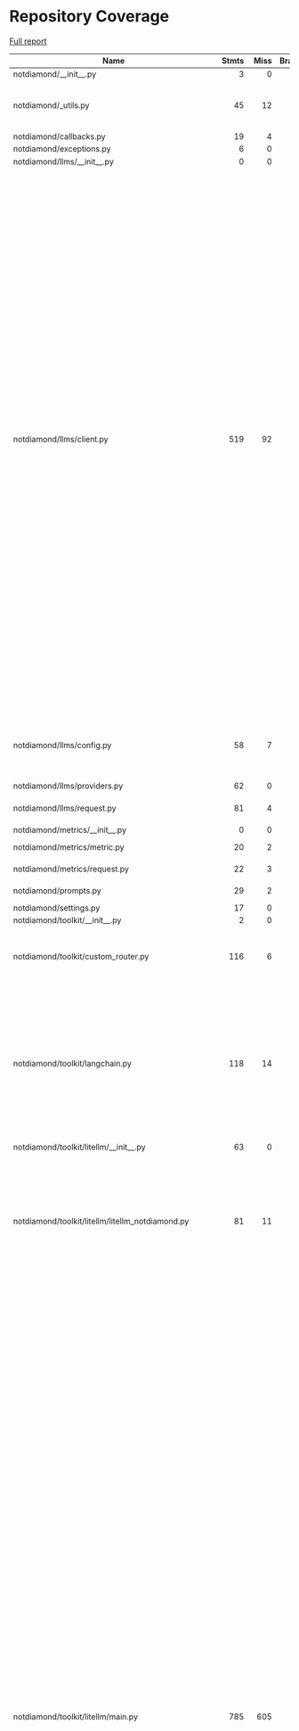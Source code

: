 # Repository Coverage

[Full report](https://htmlpreview.github.io/?https://github.com/Not-Diamond/notdiamond-python/blob/python-coverage-comment-action-data/htmlcov/index.html)

| Name                                                     |    Stmts |     Miss |   Branch |   BrPart |   Cover |   Missing |
|--------------------------------------------------------- | -------: | -------: | -------: | -------: | ------: | --------: |
| notdiamond/\_\_init\_\_.py                               |        3 |        0 |        0 |        0 |    100% |           |
| notdiamond/\_utils.py                                    |       45 |       12 |       16 |        3 |     69% |29-30, 48-49, 62-63, 70, 75-85 |
| notdiamond/callbacks.py                                  |       19 |        4 |        0 |        0 |     79% |     16-22 |
| notdiamond/exceptions.py                                 |        6 |        0 |        0 |        0 |    100% |           |
| notdiamond/llms/\_\_init\_\_.py                          |        0 |        0 |        0 |        0 |    100% |           |
| notdiamond/llms/client.py                                |      519 |       92 |      206 |       25 |     81% |126, 215->218, 301->304, 378, 381-384, 394, 431->430, 441-442, 484->489, 490, 519-526, 604-606, 610, 630-632, 759-774, 860->863, 924-975, 1042-1043, 1061->1064, 1081-1085, 1088, 1125-1178, 1237-1238, 1278, 1355-1356, 1396, 1432-1437, 1479-1484, 1547-1552, 1592->1594, 1618-1640, 1651, 1759-1764 |
| notdiamond/llms/config.py                                |       58 |        7 |       14 |        4 |     85% |91, 124, 131, 163-165, 183, 187 |
| notdiamond/llms/providers.py                             |       62 |        0 |        0 |        0 |    100% |           |
| notdiamond/llms/request.py                               |       81 |        4 |       14 |        1 |     95% |307-311, 332 |
| notdiamond/metrics/\_\_init\_\_.py                       |        0 |        0 |        0 |        0 |    100% |           |
| notdiamond/metrics/metric.py                             |       20 |        2 |        4 |        2 |     83% |15, 25->27, 29 |
| notdiamond/metrics/request.py                            |       22 |        3 |        2 |        1 |     83% | 36-37, 45 |
| notdiamond/prompts.py                                    |       29 |        2 |       12 |        2 |     90% |23-24, 27->29 |
| notdiamond/settings.py                                   |       17 |        0 |        0 |        0 |    100% |           |
| notdiamond/toolkit/\_\_init\_\_.py                       |        2 |        0 |        0 |        0 |    100% |           |
| notdiamond/toolkit/custom\_router.py                     |      116 |        6 |       32 |        5 |     91% |35->37, 74, 205, 240, 262-264 |
| notdiamond/toolkit/langchain.py                          |      118 |       14 |       30 |        8 |     85% |63, 71->82, 86-87, 116, 123, 131, 139, 147, 155, 189->191, 235, 253, 281, 313, 319 |
| notdiamond/toolkit/litellm/\_\_init\_\_.py               |       63 |        0 |        0 |        0 |    100% |           |
| notdiamond/toolkit/litellm/litellm\_notdiamond.py        |       81 |       11 |       30 |        6 |     81% |111-117, 140-143, 167, 196->198, 198->200, 200->202, 224->223, 273 |
| notdiamond/toolkit/litellm/main.py                       |      785 |      605 |      452 |       54 |     19% |102, 105, 110, 113, 120, 125, 128, 137-148, 174-181, 188-190, 193, 196, 208-209, 212-213, 216-217, 219-220, 223-224, 227-228, 231-234, 237-238, 241-242, 245-248, 255-256, 259-272, 281-282, 284-285, 292-297, 302->312, 313, 321, 327-519, 642->646, 697-699, 703, 709-715, 721-723, 904, 910, 912-917, 919, 927, 929-930, 942->953, 958, 959->963, 967, 984-985, 1008-1022, 1029, 1034->1037, 1070-1073, 1111, 1127-1196, 1248-3061, 3065-3067 |
| notdiamond/toolkit/openai.py                             |       85 |        8 |       16 |        4 |     88% |55, 58, 61, 94->97, 98, 149, 152, 155, 188->191, 192 |
| notdiamond/types.py                                      |       28 |        0 |        4 |        0 |    100% |           |
| tests/conftest.py                                        |      109 |       12 |       22 |        2 |     89% |55, 73, 170-185, 195, 211-212, 218-219 |
| tests/helpers.py                                         |       22 |        0 |        8 |        2 |     93% |4->11, 17->24 |
| tests/test\_components/test\_llms/test\_callbacks.py     |       19 |        0 |        0 |        0 |    100% |           |
| tests/test\_components/test\_llms/test\_llm.py           |      501 |       24 |       68 |        2 |     95% |28-32, 237-252, 287, 325, 364, 408, 422, 451, 569, 726->exit, 745, 748->exit, 983-1002 |
| tests/test\_components/test\_llms/test\_llm\_request.py  |       59 |        0 |        0 |        0 |    100% |           |
| tests/test\_components/test\_llms/test\_provider.py      |       31 |        0 |        0 |        0 |    100% |           |
| tests/test\_documentation/test\_fallback\_and\_custom.py |       30 |        3 |        4 |        2 |     85% |73->exit, 74->exit, 86-88 |
| tests/test\_documentation/test\_function\_calling.py     |       37 |        1 |        2 |        0 |     97% |        15 |
| tests/test\_documentation/test\_getting\_started.py      |       37 |        0 |        0 |        0 |    100% |           |
| tests/test\_documentation/test\_langchain.py             |        8 |        0 |        2 |        0 |    100% |           |
| tests/test\_documentation/test\_openrouter.py            |       16 |        0 |        0 |        0 |    100% |           |
| tests/test\_documentation/test\_personalization.py       |       12 |        0 |        0 |        0 |    100% |           |
| tests/test\_documentation/test\_structured\_output.py    |       46 |       19 |        4 |        0 |     58% |48-58, 64-71 |
| tests/test\_llm\_calls/test\_anthropic.py                |       88 |        0 |        0 |        0 |    100% |           |
| tests/test\_llm\_calls/test\_cohere.py                   |       38 |        0 |        0 |        0 |    100% |           |
| tests/test\_llm\_calls/test\_google.py                   |      167 |      138 |        0 |        0 |     17% |13-25, 28-40, 43-54, 57-68, 71-83, 86-98, 101-115, 120-134, 137-150, 155-168, 171-185, 188-202, 207-221, 224-237, 242-255, 258-272, 277-291, 296-310, 313-326, 331-344, 347-361 |
| tests/test\_llm\_calls/test\_mistral.py                  |      166 |        0 |        0 |        0 |    100% |           |
| tests/test\_llm\_calls/test\_openai.py                   |       41 |        0 |        2 |        0 |    100% |           |
| tests/test\_llm\_calls/test\_openai\_o1.py               |       12 |        0 |        0 |        0 |    100% |           |
| tests/test\_llm\_calls/test\_perplexity.py               |       14 |        0 |        0 |        0 |    100% |           |
| tests/test\_llm\_calls/test\_replicate.py                |       43 |       30 |        0 |        0 |     30% |13-24, 27-38, 41-54, 57-70, 73-86 |
| tests/test\_llm\_calls/test\_togetherai.py               |       72 |       12 |        0 |        0 |     83% |43-56, 60-73 |
| tests/test\_toolkit/langchain/test\_integration.py       |       54 |        0 |        0 |        0 |    100% |           |
| tests/test\_toolkit/langchain/test\_unit.py              |      130 |        2 |        8 |        2 |     97% |  142, 201 |
| tests/test\_toolkit/test\_custom\_router.py              |       73 |        0 |        2 |        0 |    100% |           |
| tests/test\_toolkit/test\_litellm.py                     |       61 |       10 |        6 |        0 |     85% |113-114, 133-134, 170-171, 189-190, 216-217 |
| tests/test\_toolkit/test\_openai\_client.py              |       83 |        0 |       12 |        4 |     96% |104->108, 105->104, 210->214, 211->210 |
| tests/test\_types.py                                     |       16 |        0 |        0 |        0 |    100% |           |
|                                                **TOTAL** | **4144** | **1021** |  **972** |  **129** | **70%** |           |


## Setup coverage badge

Below are examples of the badges you can use in your main branch `README` file.

### Direct image

[![Coverage badge](https://raw.githubusercontent.com/Not-Diamond/notdiamond-python/python-coverage-comment-action-data/badge.svg)](https://htmlpreview.github.io/?https://github.com/Not-Diamond/notdiamond-python/blob/python-coverage-comment-action-data/htmlcov/index.html)

This is the one to use if your repository is private or if you don't want to customize anything.

### [Shields.io](https://shields.io) Json Endpoint

[![Coverage badge](https://img.shields.io/endpoint?url=https://raw.githubusercontent.com/Not-Diamond/notdiamond-python/python-coverage-comment-action-data/endpoint.json)](https://htmlpreview.github.io/?https://github.com/Not-Diamond/notdiamond-python/blob/python-coverage-comment-action-data/htmlcov/index.html)

Using this one will allow you to [customize](https://shields.io/endpoint) the look of your badge.
It won't work with private repositories. It won't be refreshed more than once per five minutes.

### [Shields.io](https://shields.io) Dynamic Badge

[![Coverage badge](https://img.shields.io/badge/dynamic/json?color=brightgreen&label=coverage&query=%24.message&url=https%3A%2F%2Fraw.githubusercontent.com%2FNot-Diamond%2Fnotdiamond-python%2Fpython-coverage-comment-action-data%2Fendpoint.json)](https://htmlpreview.github.io/?https://github.com/Not-Diamond/notdiamond-python/blob/python-coverage-comment-action-data/htmlcov/index.html)

This one will always be the same color. It won't work for private repos. I'm not even sure why we included it.

## What is that?

This branch is part of the
[python-coverage-comment-action](https://github.com/marketplace/actions/python-coverage-comment)
GitHub Action. All the files in this branch are automatically generated and may be
overwritten at any moment.